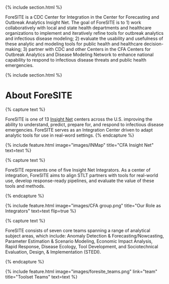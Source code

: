 ---
---

{% include section.html %}

ForeSITE is a CDC Center for Integration in the Center for Forecasting and Outbreak Analytics Insight Net. The goal of ForeSITE is to 1) work collaboratively with local and state health departments and healthcare organizations to implement and iteratively refine tools for outbreak analytics and infectious disease modeling; 2) evaluate the usability and usefulness of these analytic and modeling tools for public health and healthcare decision-making; 3) partner with CDC and other Centers in the CFA Centers for Outbreak Analytics and Disease Modeling Network to enhance national capability to respond to infectious disease threats and public health emergencies.


{% include section.html %}

# About ForeSITE

{% capture text %}

ForeSITE is one of 13 [Insight Net](https://insightnet.us/) centers across the U.S. improving the ability to understand, predict, prepare for, and respond to infectious disease emergencies. ForeSITE serves as an Integration Center driven to adapt analytic tools for use in real-word settings. 
{% endcapture %}

{% include feature.html image="images/INMap" title="CFA Insight Net" text=text %}

{% capture text %}

ForeSITE represents one of five Insight Net Integrators. As a center of integration, ForeSITE aims to align STLT partners with tools for real-world use, develop response-ready pipelines, and evaluate the value of these tools and methods.  

{% endcapture %}

{%
  include feature.html
  image="images/CFA group.png"
  title="Our Role as Integrators"
  text=text
  flip=true
%}

{% capture text %}

ForeSITE consists of seven core teams spanning a range of analytical subject areas, which include: Anomaly Detection & Forecasting/Nowcasting, Parameter Estimation & Scenario Modeling, Economic Impact Analysis, Rapid Response, Disease Ecology, Tool Development, and Sociotechnical Evaluation, Design, & Implementation (STEDI). 

{% endcapture %}

{%
  include feature.html
  image="images/foresite_teams.png"
  link="team"
  title="Toolset Teams"
  text=text
%}
